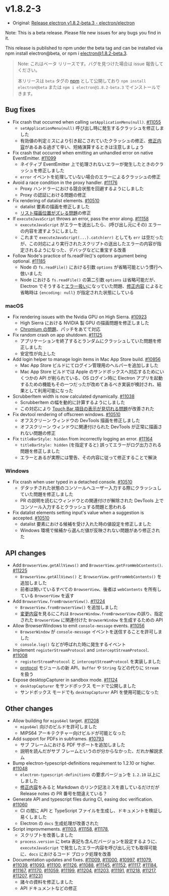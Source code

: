 # v1.8.2-3

* Original: [Release electron v1.8.2-beta.3 - electron/electron](https://github.com/electron/electron/releases/tag/v1.8.2-beta.3)

Note: This is a beta release. Please file new issues for any bugs you find in it.

This release is published to npm under the beta tag and can be installed via npm install electron@beta, or npm i electron@1.8.2-beta.3.

> Note: これはベータ リリースです。バグを見つけた場合は issue 報告してください。
>
> 本リリースは `beta` タグの [npm](https://www.npmjs.com/package/electron) として公開しており `npm install electron@beta` または `npm i electron@1.8.2-beta.3` でインストールできます。

## Bug fixes

* Fix crash that occurred when calling `setApplicationMenu(null)`. [#11055](https://github.com/electron/electron/pull/11055)
  * `setApplicationMenu(null)` 呼び出し時に発生するクラッシュを修正しました
  * 有効値の判定ミスにより引き起こされていたクラッシュの修正、[修正内容](https://github.com/electron/electron/pull/11055/files)があるある過ぎて辛い、短絡演算するときは注意しましょう
* Fix crash that occurred when emitting an unhandled error on native EventEmitter. [#11099](https://github.com/electron/electron/pull/11099)
  * ネイティブ EventEmitter 上で処理されないエラーが発生したときのクラッシュを修正しました
  * `error` イベントを処理していない場合のエラーによるクラッシュの修正
* Avoid a race condition in the proxy handler. [#11176](https://github.com/electron/electron/pull/11176)
  * Proxy ハンドラーにおける競合状態を回避するようにしました
  * Proxy の認証における問題の修正
* Fix rendering of datalist elements. [#10510](https://github.com/electron/electron/pull/10510)
  * datalist 要素の描画を修正しました
  * [リスト描画位置がズレる問題](https://github.com/electron/electron/issues/11035)の修正
* If `executeJavaScript` throws an error, pass the error along. [#11158](https://github.com/electron/electron/pull/11158)
  * `executeJavaScript` がエラーを送出したら、(呼び出し元にその) エラーの内容を渡すようにしました
  * これまで `executeJavaScript(...).catch(err)` としても `err` は空だったが、この対応により実行されたスクリプトの送出したエラーの内容が指定されるようになった、デバッグなどに重宝する改善
* Follow Node's practice of fs.readFile()'s options argument being optional. [#11185](https://github.com/electron/electron/pull/11185)
  * Node の `fs.readFile()` における引数 `options` が省略可能という慣行へ倣いました
  * Node における `fs.readFile()` の第二引数 `options` は省略可能だが、Electron でそうすると[エラー扱い](https://github.com/electron/electron/issues/11182)になっていた問題、[修正内容](https://github.com/electron/electron/pull/11185/files) によると省略時は `{encoding: null}` が指定された状態にしている

### macOS

* Fix rendering issues with the Nvidia GPU on High Sierra. [#10923](https://github.com/electron/electron/pull/10923)
  * High Sierra における NVIDIA 製 GPU の描画問題を修正しました
  * [Chromium の問題](https://bugs.chromium.org/p/chromium/issues/detail?id=773705)、パッチをあてて対応
* Fix random crash on app shutdown. [#11125](https://github.com/electron/electron/pull/11125)
  * アプリケーションを終了するとランダムにクラッシュしていた問題を修正しました
  * 安定性が向上した
* Add login helper to manage login items in Mac App Store build. [#10856](https://github.com/electron/electron/pull/10856)
  * Mac App Store ビルドにてログイン管理用のヘルパーを追加しました
  * Mac App Store ビルドでは Apple のサンドボックスへ対応するためにいくつかの API が削られている、OS ログイン時に Electron アプリを起動するための機能もその一つだったが改めてあるべき実装が検討され、結果として利用可能になった
* ScrubberItem width is now calculated dynamically. [#11038](https://github.com/electron/electron/pull/11038)
  * ScrubberItem の幅を動的に計算するようにしました
  * この対応により [Touch Bar 項目の表示が見切れる問題](https://github.com/electron/electron/issues/10539)が改善された
* Fix devtool rendering of offscreen windows. [#10510](https://github.com/electron/electron/pull/10510)
  * オフスクリーン ウィンドウの DevTools 描画を修正しました
  * オフスクリーン ウィンドウに関連付けられた DevTools が正常に描画されない問題の修正
* Fix `titleBarStyle: hidden` from incorrectly logging an error. [#11164](https://github.com/electron/electron/pull/11164)
  * `titleBarStyle: hidden` (を指定すると) 誤ってエラーがログ出力される問題を修正しました
  * エラーとあるが実際には警告、その内容に従って修正することで解決

### Windows

* Fix crash when user typed in a detached console. [#10510](https://github.com/electron/electron/pull/10510)
  * デタッチされた状態のコンソールへユーザー入力する際にクラッシュしていた問題を修正しました
  * PR の説明を読むにウィンドウとの関連付けが解除された DevTools 上でコンソール入力するとクラッシュする問題と思われる
* Fix datalist elements setting input's value when a suggestion is accepted. [#10510](https://github.com/electron/electron/pull/10510)
  * datalist 要素における候補を受け入れた時の値設定を修正しました
  * Windows 環境で候補から選んだ値が反映されない問題があり修正された

## API changes

* Add `BrowserView.getAllViews()` and `BrowserView.getFromWebContents()`. [#11225](https://github.com/electron/electron/pull/11225)
  * `BrowserView.getAllViews()` と `BrowserView.getFromWebContents()` を追加しました
  * 前者は開いているすべての `BrowserView`、後者は `webContents` を所有している `BrowserView` を返す
* Add `BrowserView.fromBrowserView()`. [#11224](https://github.com/electron/electron/pull/11224)
  * `BrowserView.fromBrowserView()` を追加しました
  * [変更内容](https://github.com/electron/electron/pull/11224/files)を見るにこれは `BrowserWindow.fromBrowserView` の誤り、指定された `BrowserView` に関連付けた `BrowserWindow` を生成するための API
* Allow BrowserWindows to emit `console-message` events. [#11056](https://github.com/electron/electron/pull/11056)
  * `BrowserWindow` が `console-message` イベントを送信することを許可しました
  * `console.log()` などが呼ばれた時に発生するイベント
* Implement `registerStreamProtocol` and `interceptStreamProtocol`. [#11008](https://github.com/electron/electron/pull/11008)
  * `registerStreamProtocol` と `interceptStreamProtocol` を実装しました
  * [protocol](https://github.com/electron/electron/blob/master/docs/api/protocol.md) モジュールの新 API、`Buffer` や `String` などの代りに `Stream` を扱う
* Expose desktopCapturer in sandbox mode. [#11124](https://github.com/electron/electron/pull/11124)
  * `desktopCapturer` をサンドボックス モードで公開しました
  * サンドボックス モードでも `desktopCapturer` API を使用可能になった

## Other changes

* Allow building for `mips64el` target. [#11208](https://github.com/electron/electron/pull/11208)
  * `mips64el` 向けのビルドを許可しました
  * MIPS64 アーキテクチャー向けビルドが可能となった
* Add support for PDFs in subframes. [#10793](https://github.com/electron/electron/pull/10793)
  * サブ フレームにおける PDF サポートを追加しました
  * 説明を読んだがサブ フレームというのが分からなかった、だれか解説求ム
* Bump electron-typescript-definitions requirement to 1.2.10 or higher. [#11048](https://github.com/electron/electron/pull/11048)
  * `electron-typescript-definitions` の要求バージョンを `1.2.10` 以上にしました
  * [修正内容](https://github.com/electron/electron/pull/11048/files)をみると Markdown のリンク記法ミスを直しているだけだが Release notes の PR 番号を間違えている？
* Generate API and typescript files during CI, easing doc verification. [#11060](https://github.com/electron/electron/pull/11060)
  * CI の間に API と TypeScript ファイルを生成し、ドキュメントを検証し易くしました
  * Electron の `docs` 生成処理が改善された
* Script improvmements. [#11103](https://github.com/electron/electron/pull/11103), [#11158](https://github.com/electron/electron/pull/11158), [#11178](https://github.com/electron/electron/pull/11178),
  * スクリプトを改善しました
  * `process.version` に beta 表記も含んだバージョンを設定するように、`executeJavaScript` で発生したエラー内容を呼び出し元でも取得可能に、`docs` におけるコード ブロック処理を改善
* Documentation updates and fixes. [#11009](https://github.com/electron/electron/pull/11009), [#11000](https://github.com/electron/electron/pull/11000), [#10997](https://github.com/electron/electron/pull/10997), [#11079](https://github.com/electron/electron/pull/11079), [#11039](https://github.com/electron/electron/pull/11039), [#11093](https://github.com/electron/electron/pull/11093), [#11100](https://github.com/electron/electron/pull/11100), [#11126](https://github.com/electron/electron/pull/11126), [#11088](https://github.com/electron/electron/pull/11088), [#11145](https://github.com/electron/electron/pull/11145), [#11152](https://github.com/electron/electron/pull/11152), [#11117](https://github.com/electron/electron/pull/11117), [#11184](https://github.com/electron/electron/pull/11184), [#11167](https://github.com/electron/electron/pull/11167), [#11170](https://github.com/electron/electron/pull/11170), [#11059](https://github.com/electron/electron/pull/11059), [#11199](https://github.com/electron/electron/pull/11199), [#11204](https://github.com/electron/electron/pull/11204), [#11203](https://github.com/electron/electron/pull/11203), [#11191](https://github.com/electron/electron/pull/11191), [#11218](https://github.com/electron/electron/pull/11218), [#11217](https://github.com/electron/electron/pull/11217), [#11207](https://github.com/electron/electron/pull/11207), [#11231](https://github.com/electron/electron/pull/11231)
  * 諸々の資料を修正しました
  * API ドキュメントなどの修正
